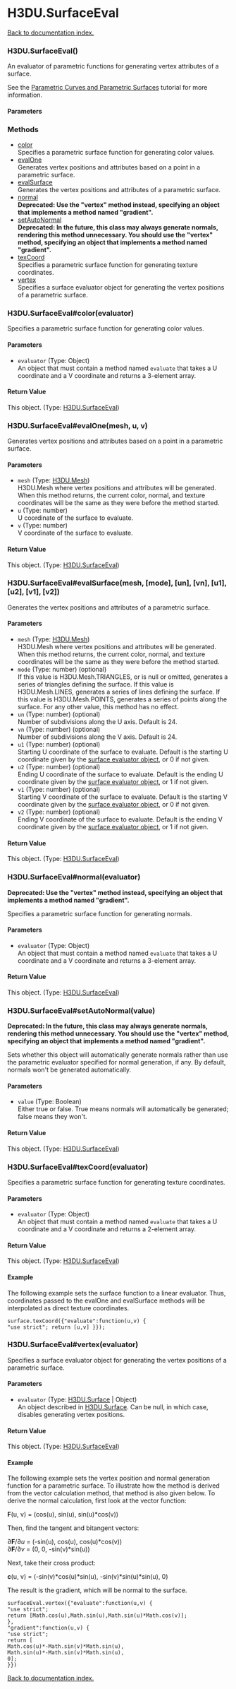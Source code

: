 # H3DU.SurfaceEval

[Back to documentation index.](index.md)

<a name='H3DU.SurfaceEval'></a>
### H3DU.SurfaceEval()

An evaluator of parametric functions for generating
vertex attributes of a surface.

See the <a href="tutorial-surfaces.md">Parametric Curves and Parametric Surfaces</a> tutorial for more information.

#### Parameters

### Methods

* [color](#H3DU.SurfaceEval_color)<br>Specifies a parametric surface function for generating color values.
* [evalOne](#H3DU.SurfaceEval_evalOne)<br>Generates vertex positions and attributes based on a point
in a parametric surface.
* [evalSurface](#H3DU.SurfaceEval_evalSurface)<br>Generates the vertex positions and attributes of a parametric
surface.
* [normal](#H3DU.SurfaceEval_normal)<br><b>Deprecated: Use the "vertex" method instead, specifying an object
that implements a method named "gradient".</b>
* [setAutoNormal](#H3DU.SurfaceEval_setAutoNormal)<br><b>Deprecated: In the future, this class may always generate
normals, rendering this method unnecessary. You should use the "vertex"
method, specifying an object that implements a method named
"gradient".</b>
* [texCoord](#H3DU.SurfaceEval_texCoord)<br>Specifies a parametric surface function for generating texture coordinates.
* [vertex](#H3DU.SurfaceEval_vertex)<br>Specifies a surface evaluator object for generating the vertex positions of a parametric surface.

<a name='H3DU.SurfaceEval_color'></a>
### H3DU.SurfaceEval#color(evaluator)

Specifies a parametric surface function for generating color values.

#### Parameters

* `evaluator` (Type: Object)<br>An object that must contain a method named <code>evaluate</code> that takes a U coordinate and a V coordinate and returns a 3-element array.

#### Return Value

This object. (Type: <a href="H3DU.SurfaceEval.md">H3DU.SurfaceEval</a>)

<a name='H3DU.SurfaceEval_evalOne'></a>
### H3DU.SurfaceEval#evalOne(mesh, u, v)

Generates vertex positions and attributes based on a point
in a parametric surface.

#### Parameters

* `mesh` (Type: <a href="H3DU.Mesh.md">H3DU.Mesh</a>)<br>H3DU.Mesh where vertex positions and attributes will be generated. When this method returns, the current color, normal, and texture coordinates will be the same as they were before the method started.
* `u` (Type: number)<br>U coordinate of the surface to evaluate.
* `v` (Type: number)<br>V coordinate of the surface to evaluate.

#### Return Value

This object. (Type: <a href="H3DU.SurfaceEval.md">H3DU.SurfaceEval</a>)

<a name='H3DU.SurfaceEval_evalSurface'></a>
### H3DU.SurfaceEval#evalSurface(mesh, [mode], [un], [vn], [u1], [u2], [v1], [v2])

Generates the vertex positions and attributes of a parametric
surface.

#### Parameters

* `mesh` (Type: <a href="H3DU.Mesh.md">H3DU.Mesh</a>)<br>H3DU.Mesh where vertex positions and attributes will be generated. When this method returns, the current color, normal, and texture coordinates will be the same as they were before the method started.
* `mode` (Type: number) (optional)<br>If this value is H3DU.Mesh.TRIANGLES, or is null or omitted, generates a series of triangles defining the surface. If this value is H3DU.Mesh.LINES, generates a series of lines defining the surface. If this value is H3DU.Mesh.POINTS, generates a series of points along the surface. For any other value, this method has no effect.
* `un` (Type: number) (optional)<br>Number of subdivisions along the U axis. Default is 24.
* `vn` (Type: number) (optional)<br>Number of subdivisions along the V axis. Default is 24.
* `u1` (Type: number) (optional)<br>Starting U coordinate of the surface to evaluate. Default is the starting U coordinate given by the <a href="H3DU.SurfaceEval.md#H3DU.md">surface evaluator object</a>, or 0 if not given.
* `u2` (Type: number) (optional)<br>Ending U coordinate of the surface to evaluate. Default is the ending U coordinate given by the <a href="H3DU.SurfaceEval.md#H3DU.md">surface evaluator object</a>, or 1 if not given.
* `v1` (Type: number) (optional)<br>Starting V coordinate of the surface to evaluate. Default is the starting V coordinate given by the <a href="H3DU.SurfaceEval.md#H3DU.md">surface evaluator object</a>, or 0 if not given.
* `v2` (Type: number) (optional)<br>Ending V coordinate of the surface to evaluate. Default is the ending V coordinate given by the <a href="H3DU.SurfaceEval.md#H3DU.md">surface evaluator object</a>, or 1 if not given.

#### Return Value

This object. (Type: <a href="H3DU.SurfaceEval.md">H3DU.SurfaceEval</a>)

<a name='H3DU.SurfaceEval_normal'></a>
### H3DU.SurfaceEval#normal(evaluator)

<b>Deprecated: Use the "vertex" method instead, specifying an object
that implements a method named "gradient".</b>

Specifies a parametric surface function for generating normals.

#### Parameters

* `evaluator` (Type: Object)<br>An object that must contain a method named <code>evaluate</code> that takes a U coordinate and a V coordinate and returns a 3-element array.

#### Return Value

This object. (Type: <a href="H3DU.SurfaceEval.md">H3DU.SurfaceEval</a>)

<a name='H3DU.SurfaceEval_setAutoNormal'></a>
### H3DU.SurfaceEval#setAutoNormal(value)

<b>Deprecated: In the future, this class may always generate
normals, rendering this method unnecessary. You should use the "vertex"
method, specifying an object that implements a method named
"gradient".</b>

Sets whether this object will automatically generate
normals rather than use the parametric evaluator
specified for normal generation, if any.
By default, normals won't be generated automatically.

#### Parameters

* `value` (Type: Boolean)<br>Either true or false. True means normals will automatically be generated; false means they won't.

#### Return Value

This object. (Type: <a href="H3DU.SurfaceEval.md">H3DU.SurfaceEval</a>)

<a name='H3DU.SurfaceEval_texCoord'></a>
### H3DU.SurfaceEval#texCoord(evaluator)

Specifies a parametric surface function for generating texture coordinates.

#### Parameters

* `evaluator` (Type: Object)<br>An object that must contain a method named <code>evaluate</code> that takes a U coordinate and a V coordinate and returns a 2-element array.

#### Return Value

This object. (Type: <a href="H3DU.SurfaceEval.md">H3DU.SurfaceEval</a>)

#### Example

The following example sets the surface
function to a linear evaluator. Thus, coordinates passed to the
evalOne and evalSurface methods will be interpolated as direct
texture coordinates.

    surface.texCoord({"evaluate":function(u,v) {
    "use strict"; return [u,v] }});

<a name='H3DU.SurfaceEval_vertex'></a>
### H3DU.SurfaceEval#vertex(evaluator)

Specifies a surface evaluator object for generating the vertex positions of a parametric surface.

#### Parameters

* `evaluator` (Type: <a href="H3DU.Surface.md">H3DU.Surface</a> | Object)<br>An object described in <a href="H3DU.Surface.md">H3DU.Surface</a>. Can be null, in which case, disables generating vertex positions.

#### Return Value

This object. (Type: <a href="H3DU.SurfaceEval.md">H3DU.SurfaceEval</a>)

#### Example

The following example sets the vertex position and
normal generation
function for a parametric surface. To illustrate how the method is derived
from the vector calculation method, that method is also given below. To
derive the normal calculation, first look at the vector function:

<b>F</b>(u, v) = (cos(u), sin(u), sin(u)\*cos(v))

Then, find the tangent and bitangent vectors:

&#x2202;<b>F</b>/&#x2202;<i>u</i> = (-sin(u), cos(u), cos(u)\*cos(v))<br>
&#x2202;<b>F</b>/&#x2202;<i>v</i> = (0, 0, -sin(v)\*sin(u))

Next, take their cross product:

<b>c</b>(u, v) = (-sin(v)\*cos(u)\*sin(u), -sin(v)\*sin(u)\*sin(u), 0)<br>

The result is the gradient, which will be normal to the surface.

    surfaceEval.vertex({"evaluate":function(u,v) {
    "use strict";
    return [Math.cos(u),Math.sin(u),Math.sin(u)*Math.cos(v)];
    },
    "gradient":function(u,v) {
    "use strict";
    return [
    Math.cos(u)*-Math.sin(v)*Math.sin(u),
    Math.sin(u)*-Math.sin(v)*Math.sin(u),
    0];
    }})

[Back to documentation index.](index.md)
